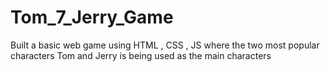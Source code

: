 # Tom_7_Jerry_Game
Built a basic web game using HTML , CSS , JS where the two most popular characters Tom and Jerry is being used as the main characters
